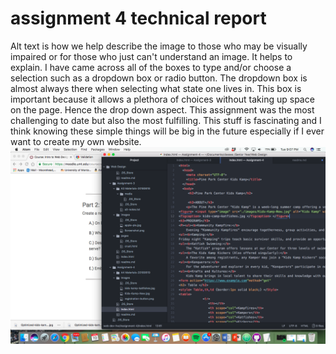 <h1>assignment 4 technical report</h1>
Alt text is how we help describe the image to those who may be visually impaired or for those who just can't understand an image. It helps to explain.
I have came across all of the boxes to type and/or choose a selection such as a dropdown box or radio button. The dropdown box is almost always there when selecting what state one lives in. This box is important because it allows a plethora of choices without taking up space on the page. Hence the drop down aspect.
This assignment was the most challenging to date but also the most fulfilling. This stuff is fascinating and I think knowing these simple things will be big in the future especially if I ever want to create my own website.

<img src="./images/screenshot.png">
